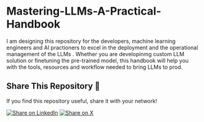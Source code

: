 # Mastering-LLMs-A-Practical-Handbook
I am designing this repository for the developers, machine learning engineers and AI practioners to excel in the deployment and the operational management of the LLMs . Whether you are developinmg custom LLM solution or finetuning the pre-trained model, this handbook will help you with the tools, resources and workflow needed to bring LLMs to prod.


## Share This Repository 🚀

If you find this repository useful, share it with your network!

[![Share on LinkedIn](https://img.shields.io/badge/Share_on-LinkedIn-0A66C2?style=for-the-badge&logo=linkedin&logoColor=white)](https://www.linkedin.com/shareArticle?mini=true&url=https://github.com/YourUsername/YourRepository&title=Mastering%20LLMs:%20A%20Practical%20Handbook&summary=Check%20out%20this%20handbook%20focused%20on%20LLM%20deployment%20and%20MLOps.&source=LinkedIn) [![Share on X](https://img.shields.io/badge/Share_on-X-000000?style=for-the-badge&logo=x&logoColor=white)](https://twitter.com/intent/tweet?url=https://github.com/YourUsername/YourRepository&text=Check%20out%20Mastering%20LLMs:%20A%20Practical%20Handbook%20for%20LLM%20deployment%20and%20MLOps!%20%23AI%20%23MachineLearning)

